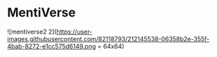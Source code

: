 # MentiVerse
![mentiverse2 2](https://user-images.githubusercontent.com/82118793/212145538-06358b2e-355f-4bab-8272-e1cc575d6149.png = 64x64)
